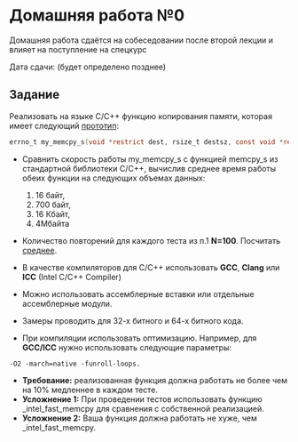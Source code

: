 # Домашняя работа №0

Домашняя работа сдаётся на собеседовании после второй лекции и влияет на поступление на спецкурс

Дата сдачи: (будет определено позднее)

## Задание

Реализовать на языке С/С++ функцию копирования памяти, 
которая имеет следующий [прототип](https://ru.wikipedia.org/wiki/Прототип_функции):

```C
errno_t my_memcpy_s(void *restrict dest, rsize_t destsz, const void *restrict src, rsize_t count ).
```

  * Сравнить скорость работы my_memcpy_s с функцией memcpy_s из стандартной библиотеки С/С++, вычислив среднее время работы обеих функции на следующих объемах данных: 
     1. 16 байт, 
     1. 700 байт, 
     1. 16 Кбайт, 
     1. 4Мбайта 
  * Количество повторений для каждого теста из п.1 **N=100**. Посчитать [среднее](https://ru.wikipedia.org/wiki/Математическое_ожидание).
  * В качестве компиляторов для С/С++ использовать **GCC**, **Clang** или **ICC** (Intel C/C++ Compiler)
  * Можно использовать ассемблерные вставки или отдельные ассемблерные модули. 
  * Замеры проводить для 32-х битного и 64-х битного кода. 
  
  * При компиляции использовать оптимизацию. Например, для **GCC/ICC** нужно использовать следующие параметры:  
 ```
 -O2 -march=native -funroll-loops. 
 ```
  
  * **Требование:** реализованная функция должна работать не более чем на 10% медленнее в каждом тесте.  
  * **Усложнение 1:** При проведении тестов использовать функцию _intel_fast_memcpy для сравнения с собственной реализацией. 
  * **Усложнение 2:** Ваша функция должна работать не хуже, чем _intel_fast_memcpy.
